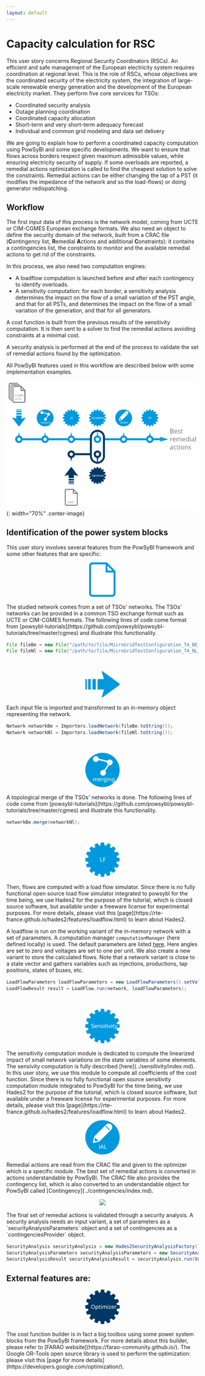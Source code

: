 ```yaml
---
layout: default
---
```


# Capacity calculation for RSC

This user story concerns Regional Security Coordinators (RSCs). An efficient and safe management of the European electricity system requires coordination at regional level. 
This is the role of RSCs, whose objectives are the coordinated security of the electricity system, the integration of large-scale renewable energy generation 
and the development of the European electricity market. They perform five core services for TSOs:

- Coordinated security analysis
- Outage planning coordination
- Coordinated capacity allocation
- Short-term and very short-term adequacy forecast
- Individual and common grid modeling and data set delivery


We are going to explain how to perform a coordinated capacity computation using PowSyBl and some specific developments. 
We want to ensure that flows across borders respect given maximum admissible values, while ensuring electricity security of supply. 
If some overloads are reported, a remedial actions optimization is called to find the cheapest solution to solve the constraints. 
Remedial actions can be either changing the tap of a PST (it modifies the impedance of the network and so the load-flows) or doing generator redispatching.

## Workflow

The first input data of this process is the network model, coming from UCTE or CIM-CGMES European exchange formats. 
We also need an object to define the security domain of the network, built from a CRAC file (**C**ontingency list, **R**emedial **A**ctions and additional **C**onstraints): 
it contains a contingencies list, the constraints to monitor and the available remedial actions to get rid of the constraints.   

In this process, we also need two computation engines:
- A loadflow computation is launched before and after each contingency to identify overloads.
- A sensitivity computation: for each border, a sensitivity analysis determines the impact on the flow of a small variation of the PST angle, and that for all PSTs, and determines the impact on the flow of a small variation of the generation, and that for all generators.

A cost function is built from the previous results of the sensitivity computation. It is then sent to a solver to find the remedial actions avoiding constraints at a minimal cost.

A security analysis is performed at the end of the process to validate the set of remedial actions found by the optimization.

All PowSyBl features used in this workflow are described below with some implementation examples.

![Workflow](img/capacity_calculation_rsc/Workflow_Capacity_Calculation_RSC.svg){: width="70%" .center-image}

## Identification of the power system blocks

This user story involves several features from the PowSyBl framework and some other features that are specific:

<p style="text-align:center">
  <img src="img/capacity_calculation_rsc/File.svg"/>
</p>
The studied network comes from a set of TSOs' networks. The TSOs' networks can be provided in a common TSO exchange format such as UCTE or CIM-CGMES formats. 
The following lines of code come format from [powsybl-tutorials](https://github.com/powsybl/powsybl-tutorials/tree/master/cgmes) and illustrate this functionality.

```java
File fileBe = new File("/path/to/file/MicroGridTestConfiguration_T4_BE_BB_Complete_v2.zip");
File fileNl = new File("/path/to/file/MicroGridTestConfiguration_T4_NL_BB_Complete_v2.zip");
```

<br />

<p style="text-align:center">
  <img src="img/capacity_calculation_rsc/Import.svg"/>
</p>
Each input file is imported and transformed to an in-memory object representing the network.

```java
Network networkBe = Importers.loadNetwork(fileBe.toString());
Network networkNl = Importers.loadNetwork(fileNl.toString());
```

<br />

<p style="text-align:center">
  <img src="img/capacity_calculation_rsc/Network_merging.svg"/>
</p>
A topological merge of the TSOs' networks is done. The following lines of code come from [powsybl-tutorials](https://github.com/powsybl/powsybl-tutorials/tree/master/cgmes) and illustrate this functionality.

```java
networkBe.merge(networkNl);
```

<br />

<p style="text-align:center">
  <img src="img/capacity_calculation_rsc/Compute_LF.svg"/>
</p>
Then, flows are computed with a load flow simulator. Since there is no fully functional open source load flow simulator integrated to powsybl for the time being, we use Hades2 for the purpose of the tutorial, which is closed source software, but available under a freeware license for experimental purposes. For more details, please visit this [page](https://rte-france.github.io/hades2/features/loadflow.html) to learn about Hades2.

A loadflow is run on the working variant of the in-memory network with a set of parameters. A computation manager `computationManager` (here defined locally) is used. The default parameters are listed [here](../configuration/parameters/LoadFlowParameters.md). Here angles are set to zero and voltages are set to one per unit. We also create a new variant to store the calculated flows. Note that a network variant is close to a state vector and gathers variables such as injections, productions, tap positions, states of buses, etc.

```java
LoadFlowParameters loadFlowParameters = new LoadFlowParameters().setVoltageInitMode(LoadFlowParameters.VoltageInitMode.DC_VALUES);
LoadFlowResult result = LoadFlow.run(network, loadFlowParameters);
```
<br />

<p style="text-align:center">
  <img src="img/capacity_calculation_rsc/Compute_Sensitivity.svg"/>
</p>
The sensitivity computation module is dedicated to compute the linearized impact of small network variations on the state variables of some elements. The sensivity computation is fully described [here](../sensitivity/index.md). In this user story, we use this module to compute all coefficients of the cost function. Since there is no fully functional open source sensitivity computation module integrated to PowSyBl for the time being, we use Hades2 for the purpose of the tutorial, which is closed source software, but available under a freeware license for experimental purposes. For more details, please visit this [page](https://rte-france.github.io/hades2/features/loadflow.html) to learn about Hades2.

<br />

<p style="text-align:center">
  <img src="img/capacity_calculation_rsc/Modify_iAL.svg"/>
</p>
Remedial actions are read from the CRAC file and given to the optimizer which is a specific module. The best set of remedial actions is converted in actions understandable by PowSyBl. The CRAC file also provides the contingency list, which is also converted to an understandable object for PowSyBl called [Contingency](../contingencies/index.md).

<!--```java
ContingenciesProvider contingenciesProvider = new ContingenciesProvider() {
    @Override
    public List<Contingency> getContingencies(Network network) {
          // Code here how you want to fill/map the list of contingencies.
    }
};
```-->

<br />

<p style="text-align:center">
  <img src="img/capacity_calculation_rsc/Compute_SA.svg"/>
</p>
The final set of remedial actions is validated through a security analysis. A security analysis needs an input variant, a set of parameters as a `securityAnalysisParameters` object and a set of contingencies as a `contingenciesProvider` object.

```java
SecurityAnalysis securityAnalysis = new Hades2SecurityAnalysisFactory().create(networkBe, computationManager, 0);
SecurityAnalysisParameters securityAnalysisParameters = new SecurityAnalysisParameters(); // Default parameters
SecurityAnalysisResult securityAnalysisResult = securityAnalysis.run(VariantManagerConstants.INITIAL_VARIANT_ID, securityAnalysisParameters, contingenciesProvider).join();
```

## External features are:

<p style="text-align:center">
  <img src="img/capacity_calculation_rsc/Compute_Optimizer.svg"/>
</p>
The cost function builder is in fact a big toolbox using some power system blocks from the PowSyBl framework. For more details about this builder, please refer to [FARAO website](https://farao-community.github.io/). The Google OR-Tools open source library is used to perform the optimization: please visit this [page for more details](https://developers.google.com/optimization/).


